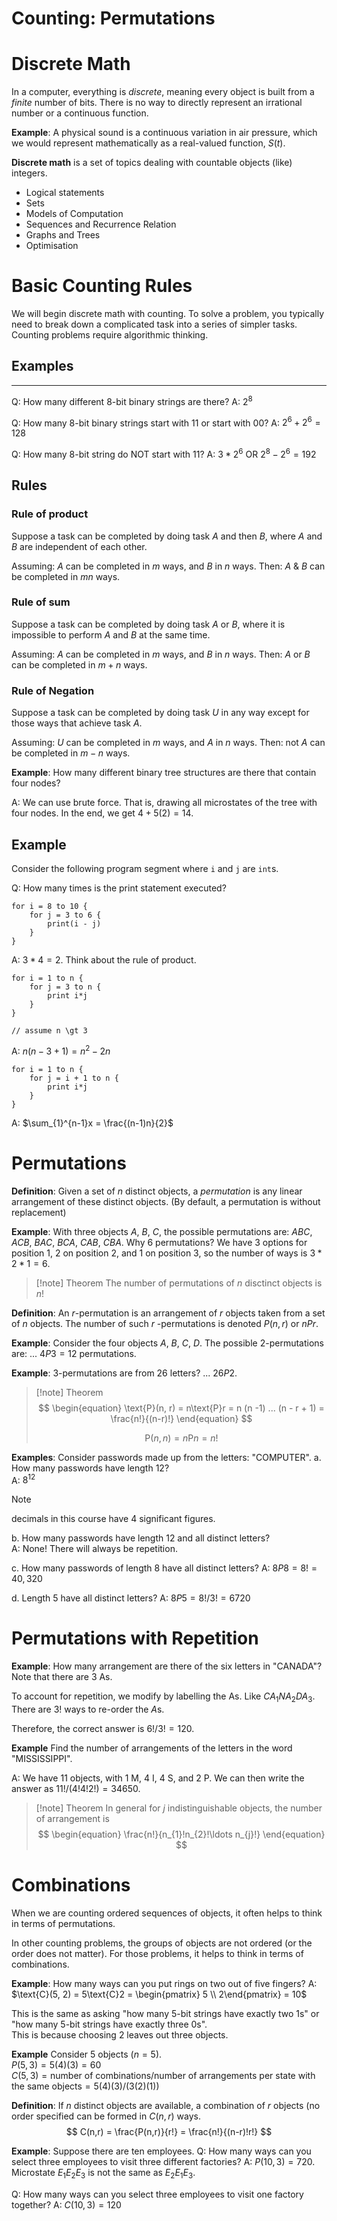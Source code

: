 Counting: Permutations
==
# Discrete Math
In a computer, everything is *discrete*, meaning every object is built from a *finite* number of bits. There is no way to directly represent an irrational number or a continuous function.

**Example**: A physical sound is a continuous variation in air pressure, which we would represent mathematically as a real-valued function, $S(t)$. 

**Discrete math** is a set of topics dealing with countable objects (like) integers.
- Logical statements
- Sets
- Models of Computation
- Sequences and Recurrence Relation
- Graphs and Trees
- Optimisation

# Basic Counting Rules
We will begin discrete math with counting.
To solve a problem, you typically need to break down a complicated task into a series of simpler tasks.
Counting problems require algorithmic thinking.

## Examples
----
Q: How many different 8-bit binary strings are there?
A: $2^{8}$

Q: How many 8-bit binary strings start with 11 or start with 00?
A: $2^{6} + 2^{6} = 128$

Q: How many 8-bit string do NOT start with 11?
A: $3 * 2^{6}$ OR $2^{8} - 2^{6} = 192$

## Rules
### Rule of product
Suppose a task can be completed by doing task $A$ and then $B$, where $A$ and $B$ are independent of each other.

Assuming: $A$ can be completed in $m$ ways, and $B$ in $n$ ways.
Then: $A$ & $B$ can be completed in $mn$ ways.

### Rule of sum
Suppose a task can be completed by doing task $A$ or $B$, where it is impossible to perform $A$ and $B$ at the same time.

Assuming: $A$ can be completed in $m$ ways, and $B$ in $n$ ways.
Then: $A$ or $B$ can be completed in $m + n$ ways.

### Rule of Negation
Suppose a task can be completed by doing task $U$ in any way except for those ways that achieve task $A$.

Assuming: $U$ can be completed in $m$ ways, and $A$ in $n$ ways.
Then: not $A$ can be completed in $m - n$ ways.

**Example**: How many different binary tree structures are there that contain four nodes?

A: We can use brute force. That is, drawing all microstates of the tree with four nodes. In the end, we get $4  + 5(2) = 14$.

## Example
Consider the following program segment where `i` and `j` are `int`s.

Q: How many times is the print statement executed?
```
for i = 8 to 10 {
	for j = 3 to 6 {
		print(i - j)
	}
}
```

A: $3 * 4 = 2$. Think about the rule of product.

```
for i = 1 to n {
	for j = 3 to n {
		print i*j
	}
}

// assume n \gt 3
```
A: $n (n-3 + 1) = n^{2} - 2n$

```
for i = 1 to n {
	for j = i + 1 to n {
		print i*j
	}
}

```
A: $\sum_{1}^{n-1}x = \frac{(n-1)n}{2}$

# Permutations
**Definition**: Given a set of $n$ distinct objects, a *permutation* is any linear arrangement of these distinct objects. (By default, a permutation is without replacement)

**Example**: With three objects $A$, $B$, $C$, the possible permutations are:
$ABC$, $ACB$, $BAC$, $BCA$, $CAB$, $CBA$. Why 6 permutations? We have 3 options for position 1, 2 on position 2, and 1 on position 3, so the number of ways is $3 * 2 * 1 = 6$.

> [!note] Theorem
> The number of permutations of $n$ disctinct objects is $n!$

**Definition**: An $r$-permutation is an arrangement of $r$ objects taken from a set of $n$ objects. 
The number of such $r$ -permutations is denoted $P(n,r)$ or $nPr$. 

**Example**: Consider the four objects $A$, $B$, $C$, $D$. The possible 2-permutations are: ... $4P3 = 12$ permutations.

**Example**: 3-permutations are from 26 letters? ... $26P2$.

> [!note] Theorem
> $$
> \begin{equation} 
> \text{P}(n, r) = n\text{P}r = n (n -1) ... (n - r + 1) = \frac{n!}{(n-r)!}
> \end{equation}
> $$
> 
> $$
> \begin{equation}
> \text{P}(n, n) = n\text{P}n = n!
> \end{equation}
> $$

**Examples**: Consider passwords made up from the letters: "COMPUTER".
a. How many passwords have length 12?   
A: $8^{12}$

> [!note]
> decimals in this course have 4 significant figures.

b. How many passwords have length 12 and all distinct letters?  
A: None! There will always be repetition.

c. How many passwords of length 8 have all distinct letters?
A: $8P8 = 8! = 40,320$

d.  Length 5 have all distinct letters?
A:  $8P5 = 8!/3! = 6720$

# Permutations with Repetition
**Example**: How many arrangement are there of the six letters in "CANADA"?  
Note that there are 3 As.

To account for repetition, we modify by labelling the As. Like $CA_{1}NA_{2}DA_{3}$.
There are $3!$ ways to re-order the $A$s.

Therefore, the correct answer is $6! / 3! = 120$.

**Example** Find the number of arrangements of the letters in the word "MISSISSIPPI". 

A: We have 11 objects, with 1 M, 4 I, 4 S, and 2 P. We can then write the answer as
$11!/(4!4!2!) = 34650$.

> [!note] Theorem
> In general for $j$ indistinguishable objects, the number of arrangement is 
> $$
> \begin{equation}
> \frac{n!}{n_{1}!n_{2}!\ldots n_{j}!}
> \end{equation}
> $$

# Combinations
When we are counting ordered sequences of objects, it often helps to think in terms of permutations.

In other counting problems, the groups of objects are not ordered (or the order does not matter). 
For those problems, it helps to think in terms of combinations.

**Example**: How many ways can you put rings on two out of five fingers?
A: $\text{C}(5, 2) = 5\text{C}2 = \begin{pmatrix} 5 \\ 2\end{pmatrix} = 10$

This is the same as asking "how many 5-bit strings have exactly two 1s" or 
"how many 5-bit strings have exactly three 0s".  
This is because choosing 2 leaves out three objects.

**Example** Consider 5 objects ($n = 5$).  
$P(5 , 3) = 5(4)(3) = 60$  
$C(5, 3) = \text{number of combinations} / \text{number of arrangements per state with the same objects} = 5(4)(3)/(3(2)(1))$

**Definition**: If $n$ distinct objects are available, a combination of $r$ objects (no order specified can be formed in $C(n,r)$ ways.
$$
C(n,r) = \frac{P(n,r)}{r!} = \frac{n!}{(n-r)!r!}
$$

**Example**: Suppose there are ten employees.
Q: How many ways can you select three employees to visit three different factories?
A: $P(10, 3)  = 720$. Microstate $E_{1}E_{2}E_{3}$ is not the same as $E_{2}E_{1}E_{3}$.

Q: How many ways can you select three employees to visit one factory together?
A: $C(10, 3) = 120$